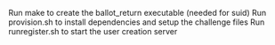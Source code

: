 Run make to create the ballot_return executable (needed for suid)
Run provision.sh to install dependencies and setup the challenge files
Run runregister.sh to start the user creation server
